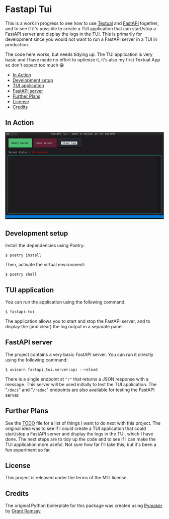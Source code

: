 # Fastapi Tui <!-- omit in toc -->

This is a work in progress to see how to use
[Textual](https://textual.textualize.io/) and
[FastAPI](https://fastapi.tiangolo.com/) together, and to see if it's possible
to create a TUI application that can start/stop a FastAPI server and display the
logs in the TUI. This is primarily for development since you would not want to
run a FastAPI server in a TUI in production.

The code here works, but needs tidying up. The TUI application is very basic and
I have made no effort to optimize it, it's also my first Textual App so don't
expect too much :grin:

- [In Action](#in-action)
- [Development setup](#development-setup)
- [TUI application](#tui-application)
- [FastAPI server](#fastapi-server)
- [Further Plans](#further-plans)
- [License](#license)
- [Credits](#credits)

## In Action

![Example](media/screencast.gif)

## Development setup

Install the dependencies using Poetry:

```console
$ poetry install
```

Then, activate the virtual environment:

```console
$ poetry shell
```

## TUI application

You can run the application using the following command:

```console
$ fastapi-tui
```

The application allows you to start and stop the FastAPI server, and to display
the (and clear) the log output in a separate panel.

## FastAPI server

The project contains a very basic FastAPI server. You can run it directly using
the following command:

```console
$ uvicorn fastapi_tui.server:api --reload
```

There is a single endpoint at `"/"` that returns a JSON response with a message.
This server will be used initially to test the TUI application. The "`/docs`"
and "`/redoc`" endpoints are also available for testing the FastAPI server.

## Further Plans

See the [TODO](TODO.md) file for a list of things I want to do next with this
project. The original idea was to see if I could create a TUI application that
could start/stop a FastAPI server and display the logs in the TUI, which I have
done. The next steps are to tidy up the code and to see if I can make the TUI
application more useful. Not sure how far I'll take this, but it's been a fun
experiment so far.

## License

This project is released under the terms of the MIT license.

## Credits

The original Python boilerplate for this package was created using
[Pymaker](https://github.com/seapagan/py-maker) by [Grant
Ramsay](https://github.com/seapagan)
